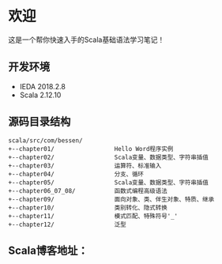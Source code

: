 # 欢迎
这是一个帮你快速入手的Scala基础语法学习笔记！

## 开发环境
* IEDA 2018.2.8
* Scala 2.12.10

## 源码目录结构
```
scala/src/com/bessen/
+--chapter01/                 Hello Word程序实例
+--chapter02/                 Scala变量、数据类型、字符串插值
+--chapter03/                 运算符、标准输入
+--chapter04/                 分支、循环
+--chapter05/                 Scala变量、数据类型、字符串插值
+--chapter06_07_08/           函数式编程高级语法
+--chapter09/                 面向对象、类、伴生对象、特质、继承
+--chapter10/                 类别转化、隐式转换
+--chapter11/                 模式匹配、特殊符号'_'
+--chapter12/                 泛型
```

## Scala博客地址：

